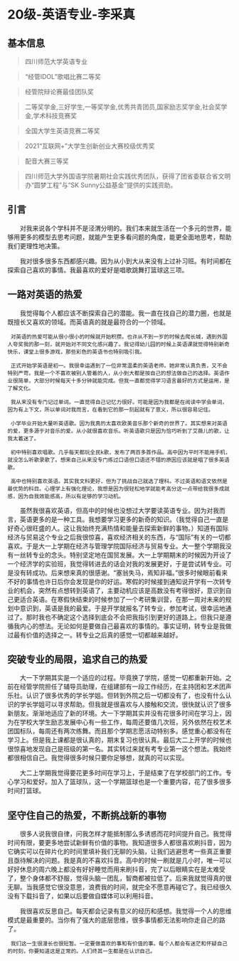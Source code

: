 # 20级-英语专业-李采真

## 基本信息
> 四川师范大学英语专业

> “经管IDOL”歌唱比赛二等奖

> 经管院辩论赛最佳团队奖

> 二等奖学金,三好学生,一等奖学金,优秀共青团员,国家励志奖学金,社会奖学金,学术科技竞赛奖 

> 全国大学生英语竞赛二等奖

> 2021“互联网+”大学生创新创业大赛校级优秀奖

> 配音大赛三等奖

> 四川师范大学外国语学院暑期社会实践优秀团队，获得了团省委联合省文明办“圆梦工程”与“SK Sunny公益基金”提供的实践资助。

## 引言
&emsp;&emsp;对我来说各个学科并不是泾渭分明的。我们本来就生活在一个多元的世界，能够用更多的模型去思考问题，就能产生更多看问题的角度，能更全面地思考，帮助我们更理性地决策。

&emsp;&emsp;我对很多很多东西都感兴趣。因为从小到大从来没有上过补习班。有时间都在探索自己喜欢的事情。我最喜欢的爱好是唱歌跳舞打篮球这三项。

## 一路对英语的热爱

&emsp;&emsp;我觉得每个人都应该不断探索自己的潜能。我一直在找自己的潜力圈，也就是既擅长又喜欢的领域。而英语真的就是最符合的一个领域。

     对英语的热爱可能从很小很小的时候就开始积攒。也许从不到一岁的时候去爬长城，遇到外国人夸奖我的那一刻，就开始对不同文化感兴趣了。我记得幼儿园的时候上英语课就觉得特别新奇快乐，课堂上很多游戏，那些彩色的英语书也特别吸引我。

     正式开始学英语是初一。我很幸运遇到了一位非常温柔的英语老师。她非常认真负责，又不会特别严苛。我是一个不喜欢被别人管着的人，从小到大都是按自己的想法做自己的选择。英语作业很简单，大部分时候每天十多分钟就能完成。但我一直都觉得学习语言最好的方式是运用，是了解文化。

     我从来没有专门记过单词。一直觉得自己记忆力很好。可能是因为我都是在阅读中学会单词，因为有上下文，所以单词对我而言，在看到它的那一刻起就有了意义，所以很容易记住。

     小学毕业开始大量听英语歌。因为我真的太喜欢欧美音乐那个新奇的世界了。其实想来对英语的爱，更多源于对音乐的爱。从小就很喜欢音乐。听英语歌只是因为恰巧听到了艾薇儿的歌，让我太着迷了。

     初中特别喜欢唱歌。几乎每天都玩全民k歌，发布了两百多首作品。高中因为平时不能用手机，就没怎么听歌录歌了。想来自己从来没专门练过口语但口语还不错的原因应该就是唱了很多英语歌。

     高中也特别喜欢英语。其实我文科更好，但为了挑战自己就选了理科。不过英语和语文依然是最优势的科目。心理学上有强化理论，我想是因为很轻松地学就能考高分这一点带给我很多成就感，因为自我效能感高，所以有足够的学习动机。

&emsp;&emsp;虽然我很喜欢英语，但高中的时候也没想过大学要读英语专业。因为对我而言，英语更多的是一种工具。我想要学习更多的新奇的知识。（我觉得自己一直是好奇心很旺盛的人。这让我始终充满热情和能量去探索新鲜的事物。）知道有国际经济与贸易这个专业之后我很惊喜，喜欢经济相关的东西，与“国际”有关的一切都喜欢。于是大一上学期在经济与管理学院国际经济与贸易专业。大一整个学期我没有一丝转专业的念头。特别坚定地在国贸发展。大一上学期期末的时候因为开设了一个经济学的实验班，我觉得转进去的话会对我的发展更好，于是尝试转专业。可是没有转成功。后来想来真的很感谢。“塞翁失马，焉知非福。”很多时候眼前看来不好的事情也许日后你会发现是你的好运。寒假的时候接到通知说开学有一次转专业的机会，突然有点想转到英语了，主要动机应该是高数没有考得很好，意识到自己更适合英语。在寒假快结束的时候参加了一个考研集训营，在那一周对未来的规划中意识到，英语是我的最爱。于是开学就报名了转专业，参加考试，很幸运地通过了。那时我也不确定这个选择到底会不会把我指引到更好的道路上。但我只是遵循我内心的想法。无论如何是要做自己最喜欢的事情的。事实证明，转专业是我做过最有价值的选择之一。转专业之后真的感觉一切都越来越好。

## 突破专业的局限，追求自己的热爱

&emsp;&emsp;大一下学期其实是一个适应的过程。毕竟换了学院，感觉一切都重新开始。之前在经管学院担任了辅导员助理，在组建部有一段工作经历，在主持团和艺术团声乐社。认识了很多优秀的学长学姐。但转到外院之后一切都没有了，也没有什么认识的学长学姐可以寻求帮助。但我就是很喜欢与人接触和交流，很快就认识了很多新朋友。渐渐地适应了新的环境。大一下学期其实并没有花很多时间在学习上，因为在学校大学生励志发展中心有一些工作，每周还要值几次班，另外依然在校艺术团国标队，每周还有两次练舞。而且那个学期志愿活动特别多。感觉重心都没有在学习上。但是我上课都是很认真的，期末复习也很认真。最后大二上开学的时候也很惊喜地发现自己是班级的第一名。其实转过来就有考专业第一这个想法。我始终都很相信自己。我觉得很多时候只要你足够想，就真的可以实现。

&emsp;&emsp;大二上学期我觉得要花更多时间在学习上，于是结束了在学校部门的工作。专心学习和爱好。加入了篮球队，这一个学期篮球也是一个重要内容，花了很多很多时间打篮球。

## 坚守住自己的热爱，不断挑战新的事物  

&emsp;&emsp;很多人说我很自律，问我怎样才能抵制那么多诱惑而花时间提升自己。我觉得时间有限，要更多地尝试新鲜有价值的事物。我知道很多人都很喜欢刷抖音，因为它确实可以在碎片化的时间里填补我们无聊的头脑，让我们逃避思考一些真正重要且亟待解决的问题。我是真的不喜欢抖音。高中的时候一刷就是几小时，唯一可以好好休息的周六晚上都没有好好睡觉而用来刷抖音，完了以后眼睛实在是太难受了，整个身体都不舒服，觉得头脑一团乱，智商都被拉低了。后来我就觉得真的很无聊。当我感觉它很没意思，浪费我的时间，就完全不愿意再碰它了。我已经很久没有下载抖音了，如果以后要做自媒体可以利用抖音。

&emsp;&emsp;我很喜欢反思自己。每天都会记录有意义的经历和感想。我觉得一个人的思维模式是最重要的。当你有了强大的底层思维，很多事情都无法影响你走自己的路了。

     我们这一生很漫长也很短暂。一定要做喜欢的事和有价值的事。每个人都会有迷茫和怀疑自己的时刻，你要知道这是正常的。人们终其一生都是在认识自己。